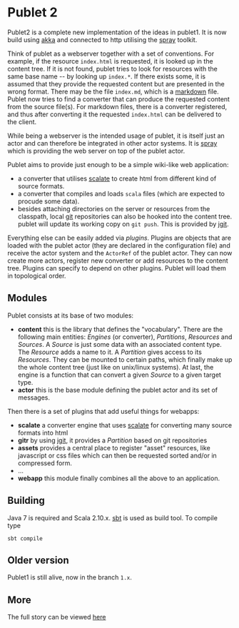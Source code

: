 # Publet 2

Publet2 is a complete new implementation of the ideas in publet1. It is now build using 
[akka](http://akka.io) and connected to http utilising the [spray](http://spray.io) toolkit.

Think of publet as a webserver together with a set of conventions. For example, if the resource
`index.html` is requested, it is looked up in the content tree. If it is not found, publet tries
to look for resources with the same base name -- by looking up `index.*`. If there exists some, it
is assumed that they provide the requested content but are presented in the wrong format. There 
may be the file `index.md`, which is a [markdown](http://daringfireball.net/projects/markdown/) file.
 Publet now tries to find a converter  that can produce the requested content from the source 
file(s). For markdown files, there is a converter registered, and thus after converting it the 
requested `index.html` can be delivered to the client. 

While being a webserver is the intended usage of publet, it is itself just an actor and can therefore
be integrated in other actor systems. It is [spray](http://spray.io) which is providing the web server
on top of the publet actor.

Publet aims to provide just enough to be a simple wiki-like web application:

* a converter that utilises [scalate](http://scalate.fusesource.org) to
  create html from different kind of source formats.
* a converter that compiles and loads `scala` files (which are expected to procude
  some data).
* besides attaching directories on the server or resources from the classpath, local
  [git](http://git-scm.org) repositories can also be hooked into the content tree. publet
  will update its working copy  on `git push`. This is provided by [jgit](http://www.jgit.org/).

Everything else can be easily added via *plugins*. Plugins are objects that are loaded with the
publet actor (they are declared in the configuration file) and receive the actor system and the
`ActorRef` of the publet actor. They can now create more actors, register new converter or add 
resources to the content tree. Plugins can specify to depend on other plugins. Publet will load
them in topological order.

## Modules

Publet consists at its base of two modules:

* **content** this is the library that defines the "vocabulary". There are the following main entities:
  _Engines_ (or converter), _Partitions_, _Resources_ and _Sources_. A _Source_ is just some data
  with an associated content type. The _Resource_ adds a name to it. A _Partition_ gives access to 
  its _Resources_. They can be mounted to certain paths, which finally make up the whole content tree
  (just like on unix/linux systems). At last, the engine is a function that can convert a given
  _Source_ to a given target type.
* **actor** this is the base module defining the publet actor and its set of messages.

Then there is a set of plugins that add useful things for webapps:

* **scalate** a converter engine that uses [scalate](http://scalate.fusesource.org) for 
  converting many source formats into html
* **gitr** by using [jgit](http://www.jgit.org/), it provides a _Partition_ based on git
  repositories
* **assets** provides a central place to register "asset" resources, like javascript or css files which
  can then be requested sorted and/or in compressed form.
* ...
* **webapp** this module finally combines all the above to an application.

## Building

Java 7 is required and Scala 2.10.x. [sbt](https://github.com/harrah/xsbt) is used
as build tool. To compile type

    sbt compile

## Older version

Publet1 is still alive, now in the branch `1.x`.


## More

The full story can be viewed [here](https://eknet.org/main/projects/publet/index.html)
